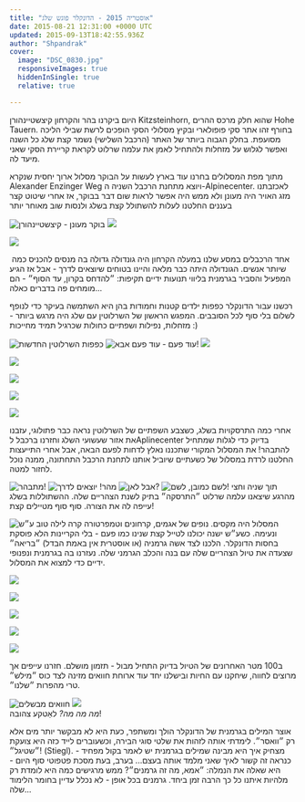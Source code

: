 ```yaml
---
title: "אוסטריה 2015 - הדונקלר פוגש שלג"
date: 2015-08-21 12:31:00 +0000 UTC
updated: 2015-09-13T18:42:55.936Z
author: "Shpandrak"
cover:
  image: "DSC_0830.jpg"
  responsiveImages: true
  hiddenInSingle: true
  relative: true

---
```


היום ביקרנו בהר והקרחון קיצשטיינהורן Kitzsteinhorn, שהוא חלק מרכס ההרים Hohe Tauern. בחורף זהו אתר סקי פופולארי ובקיץ מסלולי הסקי הופכים לרשת שבילי הליכה מסועפת. בחלק הגבוה ביותר של האתר (הרכבל השלישי) נשמר קצת שלג כל השנה ואפשר לגלוש על מזחלות ולהתחיל לאמן את עלמה שרלוט לקראת קריירת הסקי שאני מיעד לה.

מתוך מפת המסלולים בחרנו עוד בארץ לעשות על הבוקר מסלול ארוך יחסית שנקרא Alexander Enzinger Weg ויוצא מתחנת הרכבל השניה ה-Alpinecenter. לאכזבתנו מזג האויר היה מעונן ולא ממש היה אפשר לראות שום דבר בבוקר, אז אחרי שיטוט קצר בעננים החלטנו לעלות להשתולל קצת בשלג ולנסות שוב מאוחר יותר

![](DSC_0609.jpg "בוקר מעונן - קיצשטיינהורן")
![](DSC_0628.jpg)

![](IMG_8178.jpg)

 אחד הרכבלים במסע שלנו במעלה הקרחון היה גונדולה גדולה בה מנסים להכניס כמה שיותר אנשים. הגונדולה היתה כבר מלאה והיינו בטוחים שיוצאים לדרך - אבל אז הגיע המפעיל והסביר בגרמנית בליווי תנועות ידיים תקיפות: ״להדחס בקרון, עד הסוף״ - הם מומחים פה בדברים כאלה...

רכשנו עבור הדונקלר כפפות ילדים קטנות וחמודות בהן היא השתמשה בעיקר כדי לנופף לשלום בלי סוף לכל הסובבים. המפגש הראשון של השרלוטין עם שלג היה מרגש ביותר - מזחלות, נפילות ושפתיים כחולות שכרגיל תמיד מחייכות :)

![](IMG_8205.jpg "כפפות השרלוטין החדשות")
![](DSC_0702.jpg "עוד פעם - עוד פעם אבא!")
![](DSC_0728.jpg)

![](DSC_0769.jpg)

![](IMG_8233.jpg)

![](DSC_0811.jpg)

![](DSC_0830.jpg)

אחרי כמה התרסקויות בשלג, כשצבע השפתיים של השרלוטין נראה כבר פתולוגי, עזבנו את אזור שעשועי השלג וחזרנו ברכבל לAplinecenter בדיוק כדי לגלות שמתחיל להתבהר! את המסלול המקורי שתכננו נאלץ לדחות לפעם הבאה, אבל אחרי התייעצות החלטנו לרדת במסלול של כשעתיים שיוביל אותנו לתחנת הרכבל התחתונה, ממנה נוכל לחזור למטה.

![](DSC_0849.jpg "מתבהר!")
![](DSC_0854.jpg "מהר! יוצאים לדרך")
![](DSC_0880.jpg "אבל לאן?")
![](DSC_0872.jpg "לשם כמובן, לשם!")
תוך שניה וחצי מהרגע שיצאנו עלמה שרלוט ״התרסקה״ בתיק לשנת הצהריים שלה. ההשתוללות בשלג עייפה לה את הצורה. סוף סוף מטיילים קצת!

![](DSC_0887.jpg "לילה טוב ע״ש")
המסלול היה מקסים. נופים של אגמים, קרחונים וטמפרטורה קרה ונעימה. כשע״ש ישנה יכולנו לטייל קצת שנינו כמו פעם - בלי הקריינות הלא פוסקת בחסות הדונקלר. הלכנו לצד אשה גרמניה (או אוסטרית אין באמת הבדל) ״בריאה״ שצעדה את טיול הצהריים שלה עם בנה והכלב הגרמני שלה. נעזרנו בה בגרמנית ונפנופי ידיים כדי למצוא את המסלול.

![](DSC_0891.jpg)

![](DSC_0895.jpg)

![](DSC_0916.jpg)

![](IMG_8271.jpg)

![](DSC_0946.jpg)

ב100 מטר האחרונים של הטיול בדיוק התחיל מבול - תזמון מושלם. חזרנו עייפים אך מרוצים לחווה, שיחקנו עם החיות ובישלנו יחד עוד ארוחת חוואים מזינה לצד כוס ״מילש״ טרי מהפרות ״שלנו״.

![](IMG_8316.jpg "חוואים מבשלים")
![](IMG_8317.jpg)  
*מה מה מה?* לאַטקע צהובה!

אוצר המילים בגרמנית של הדונקלר הולך ומשתפר, כעת היא לא מבקשר יותר מים אלא רק ״וואסר״. לימדתי אותה לזהות את שלטי סוגי הבירה, וכשעוברים לייד כזה היא צועקת ״שטיגל״! (Stiegl). מצחיק איך היא מבינה שמילים בגרמנית יש לאמר בקול מפחיד - כנראה זה קשור לאיך שאני מלמד אותה בעצם... בערב, בעת מסכת פטפוטי סוף היום - היא שאלה את הנמלה: ״אמא, מה זה גרמנים״? ממש מרגישים כמה היא לומדת רק מלהיות איתנו כל כך הרבה זמן ביחד. גרמנים בכל אופן - לא נכלל עדיין בחומר הלימוד שלה...
